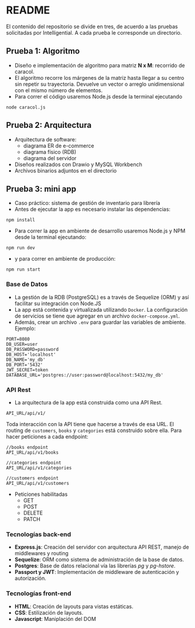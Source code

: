 # README
El contenido del repositorio se divide en tres, de acuerdo a las pruebas solicitadas por Intelligential. A cada prueba le corresponde un directorio.
## Prueba 1: Algoritmo
* Diseño e implementación de algoritmo para matriz **N x M**: recorrido de caracol.
* El algoritmo recorre los márgenes de la matriz hasta llegar a su centro sin repetir su trayectoria. Devuelve un vector o arreglo unidimensional con el mismo número de elementos.
* Para correr el código usaremos Node.js desde la terminal ejecutando
``````
node caracol.js
``````
## Prueba 2: Arquitectura
* Arquitectura de software: 
  * diagrama ER de e-commerce
  * diagrama físico (RDB)
  * diagrama del servidor
* Diseños realizados con Drawio y MySQL Workbench
* Archivos binarios adjuntos en el directorio
## Prueba 3: mini app
* Caso práctico: sistema de gestión de inventario para librería 
* Antes de ejecutar la app es necesario instalar las dependencias:
```
npm install
```
* Para correr la app en ambiente de desarrollo usaremos Node.js y NPM desde la terminal ejecutando:
``````
npm run dev
``````
* y para correr en ambiente de producción:
``````
npm run start
``````
### Base de Datos
* La gestión de la RDB (PostgreSQL) es a través de Sequelize (ORM) y así facilitar su integración con Node.JS
* La app está contenida y virtualizada utilizando `Docker`. La configuración de servicios se tiene que agregar en un archivo `docker-compose.yml`. 
* Además, crear un archivo `.env` para guardar las variables de ambiente. Ejemplo:
``````
PORT=8080
DB_USER=user
DB_PASSWORD=password
DB_HOST='localhost'
DB_NAME='my_db'
DB_PORT='5432'
JWT_SECRET=token
DATABASE_URL='postgres://user:password@localhost:5432/my_db'
``````

### API Rest
* La arquitectura de la app está construida como una API Rest.
``````
API_URL/api/v1/
``````
Toda interacción con la API tiene que hacerse a través de esa URL. El routing de `customers`, `books` y `categories` está construido sobre ella. Para hacer peticiones a cada endpoint:
``````
//books endpoint
API_URL/api/v1/books

//categories endpoint
API_URL/api/v1/categories

//customers endpoint
API_URL/api/v1/customers
``````
* Peticiones habilitadas
  * GET
  * POST
  * DELETE
  * PATCH


### Tecnologías back-end
* **Express.js**: Creación del servidor con arquitectura API REST, manejo de middlewares y routing
* **Sequelize**: ORM como sistema de administración de la base de datos.
* **Postgres**: Base de datos relacional vía las librerías *pg* y *pg-hstore*.
* **Passport y JWT**: Implementación de middleware de autenticación y autorización.

### Tecnologías front-end
* **HTML**: Creación de layouts para vistas estáticas.
* **CSS**: Estilización de layouts.
* **Javascript**: Maniplación del DOM